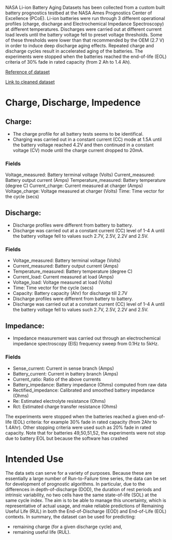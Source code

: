NASA Li-ion Battery Aging Datasets has been collected from a custom built battery prognostics testbed at the NASA Ames Prognostics Center of Excellence (PCoE). 
Li-ion batteries were run through 3 different operational profiles (charge, discharge and Electrochemical Impedance Spectroscopy) at different temperatures. Discharges were carried out at different current load levels until the battery voltage fell to preset voltage thresholds. 
Some of these thresholds were lower than that recommended by the OEM (2.7 V) in order to induce deep discharge aging effects. 
Repeated charge and discharge cycles result in accelerated aging of the batteries. The experiments were stopped when the batteries reached the end-of-life (EOL) criteria of 30% fade in rated capacity (from 2 Ah to 1.4 Ah).

[Reference of dataset](https://data.nasa.gov/dataset/Li-ion-Battery-Aging-Datasets/uj5r-zjdb)

[Link to cleaned dataset](https://www.kaggle.com/datasets/patrickfleith/nasa-battery-dataset)

# Charge, Discharge, Impedence
## Charge:

- The charge profile for all battery tests seems to be identifical.
- Charging was carried out in a constant current (CC) mode at 1.5A until the battery voltage reached 4.2V and then continued in a constant voltage (CV) mode until the charge current dropped to 20mA.

### Fields

Voltage_measured: Battery terminal voltage (Volts)
Current_measured: Battery output current (Amps)
Temperature_measured: Battery temperature (degree C)
Current_charge: Current measured at charger (Amps)
Voltage_charge: Voltage measured at charger (Volts)
Time: Time vector for the cycle (secs)


## Discharge:

- Discharge profiles were different from battery to battery.
- Discharge was carried out at a constant current (CC) level of 1-4 A until the battery voltage fell to values such 2.7V, 2.5V, 2.2V and 2.5V.

### Fields

- Voltage_measured: Battery terminal voltage (Volts)
- Current_measured: Battery output current (Amps)
- Temperature_measured: Battery temperature (degree C)
- Current_load: Current measured at load (Amps)
- Voltage_load: Voltage measured at load (Volts)
- Time: Time vector for the cycle (secs)
- Capacity: Battery capacity (Ahr) for discharge till 2.7V
- Discharge profiles were different from battery to battery.
- Discharge was carried out at a constant current (CC) level of 1-4 A until the battery voltage fell to values such 2.7V, 2.5V, 2.2V and 2.5V.

## Impedance:

- Impedance measurement was carried out through an electrochemical impedance spectroscopy (EIS) frequency sweep from 0.1Hz to 5kHz.

### Fields

- Sense_current: Current in sense branch (Amps)
- Battery_current: Current in battery branch (Amps)
- Current_ratio: Ratio of the above currents
- Battery_impedance: Battery impedance (Ohms) computed from raw data
- Rectified_impedance: Calibrated and smoothed battery impedance (Ohms)
- Re: Estimated electrolyte resistance (Ohms)
- Rct: Estimated charge transfer resistance (Ohms)


The experiments were stopped when the batteries reached a given end-of-life (EOL) criteria: for example 30% fade in rated capacity (from 2Ahr to 1.4Ahr). Other stopping criteria were used such as 20% fade in rated capacity. Note that for batteries 49,50,51,52, the experiments were not stop due to battery EOL but because the software has crashed

# Intended Use

The data sets can serve for a variety of purposes. Because these are essentially a large number of Run-to-Failure time series, the data can be set for development of prognostic algorithms. In particular, due to the differences in depth-of-discharge (DOD), the duration of rest periods and intrinsic variability, no two cells have the same state-of-life (SOL) at the same cycle index. The aim is to be able to manage this uncertainty, which is representative of actual usage, and make reliable predictions of Remaining Useful Life (RUL) in both the End-of-Discharge (EOD) and End-of-Life (EOL) contexts.
In summary, the dataset can be used for predicting:

- remaining charge (for a given discharge cycle) and,
- remaining useful life (RUL).



